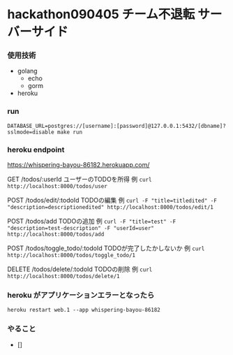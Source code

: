 # hackathon090405 チーム不退転 サーバーサイド

### 使用技術
- golang
  - echo
  - gorm
- heroku 
### run

`
  DATABASE_URL=postgres://[username]:[password]@127.0.0.1:5432/[dbname]?sslmode=disable make run
`

### heroku endpoint
https://whispering-bayou-86182.herokuapp.com/

GET /todos/:userId ユーザーのTODOを所得 
例 `curl http://localhost:8000/todos/user`

POST /todos/edit/:todoId TODOの編集 例 `curl -F "title=titledited" -F "description=descriptionedited" http://localhost:8000/todos/edit/1`

POST /todos/add TODOの追加 例 `curl -F "title=test" -F "description=test-description" -F "userId=user" http://localhost:8000/todos/add`

POST /todos/toggle_todo/:todoId TODOが完了したかしないか 例 `curl http://localhost:8000/todos/toggle_todo/1`

DELETE /todos/delete/:todoId TODOの削除 例 `curl http://localhost:8000/todos/delete/1`

### heroku がアプリケーションエラーとなったら
`heroku restart web.1 --app whispering-bayou-86182`

### やること
- []
